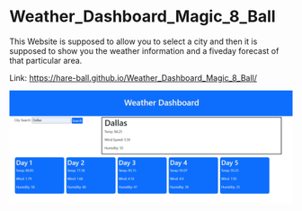 # Weather_Dashboard_Magic_8_Ball

This Website is supposed to allow you to select a city and then it is supposed to show you the weather information and a fiveday forecast of that particular area.

Link: https://hare-ball.github.io/Weather_Dashboard_Magic_8_Ball/

<img src="./Assets/Screenshot 2021-06-15 222155.png" alt="Screenshot of the Weather Dashboard">
